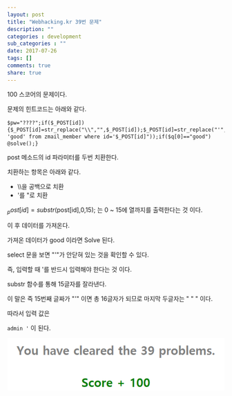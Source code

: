 ```yaml
---
layout: post
title: "Webhacking.kr 39번 문제"
description: ""
categories : development
sub_categories : ""
date: 2017-07-26
tags: []
comments: true
share: true
---
```


100 스코어의 문제이다.

문제의 힌트코드는 아래와 같다.

  

  

    $pw="????";if($_POST[id]){$_POST[id]=str_replace("\\","",$_POST[id]);$_POST[id]=str_replace("'","''",$_POST[id]);$_POST[id]=substr($_POST[id],0,15);$q=mysql_fetch_array(mysql_query("select 'good' from zmail_member where id='$_POST[id]"));if($q[0]=="good") @solve();}

  

post 메소드의 id 파라미터를 두번 치환한다.

치환하는 항목은 아래와 같다.

  

  * \\\을 공백으로 치환
  * '를 "로 치환

  

$_post[id] = substr($post[id],0,15); 는 0 ~ 15에 열까지를 출력한다는 것 이다.

  

이 후 데이터를 가져온다.

가져온 데이터가 good 이라면 Solve 된다.

select 문을 보면 "'"가 안닫혀 있는 것을 확인할 수 있다.

  

즉, 입력할 때 '를 반드시 입력해야 한다는 것 이다.

  

substr 함수를 통해 15글자를 잘라낸다.

이 말은 즉 15번째 글짜가 "'" 이면 총 16글자가 되므로 마지막 두글자는 " " " 이다.

  

따라서 입력 값은

`admin '` 이 된다.

  

  

  

![](/assets/images/posts/791/270547335977FDD61FB983.PNG)

  

